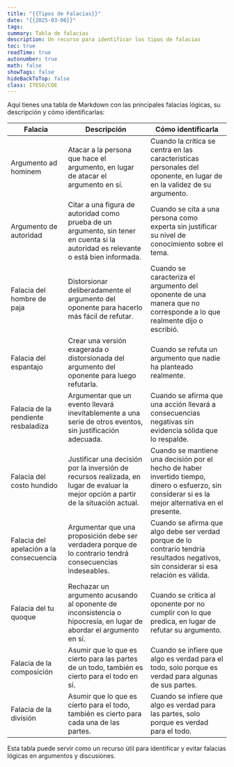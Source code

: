```yaml
---
title: "{{Tipos de Falacias}}"
date: "{{2025-03-06}}"
tags: 
summary: Tabla de falacias
description: Un recurso para identificar los tipos de falacias
toc: true
readTime: true
autonumber: true
math: false
showTags: false
hideBackToTop: false
class: ITESO/COE
---
```





Aquí tienes una tabla de Markdown con las principales falacias lógicas, su descripción y cómo identificarlas:

| Falacia | Descripción | Cómo identificarla |
| --- | --- | --- |
| Argumento ad hominem | Atacar a la persona que hace el argumento, en lugar de atacar el argumento en sí. | Cuando la crítica se centra en las características personales del oponente, en lugar de en la validez de su argumento. |
| Argumento de autoridad | Citar a una figura de autoridad como prueba de un argumento, sin tener en cuenta si la autoridad es relevante o está bien informada. | Cuando se cita a una persona como experta sin justificar su nivel de conocimiento sobre el tema. |
| Falacia del hombre de paja | Distorsionar deliberadamente el argumento del oponente para hacerlo más fácil de refutar. | Cuando se caracteriza el argumento del oponente de una manera que no corresponde a lo que realmente dijo o escribió. |
| Falacia del espantajo | Crear una versión exagerada o distorsionada del argumento del oponente para luego refutarla. | Cuando se refuta un argumento que nadie ha planteado realmente. |
| Falacia de la pendiente resbaladiza | Argumentar que un evento llevará inevitablemente a una serie de otros eventos, sin justificación adecuada. | Cuando se afirma que una acción llevará a consecuencias negativas sin evidencia sólida que lo respalde. |
| Falacia del costo hundido | Justificar una decisión por la inversión de recursos realizada, en lugar de evaluar la mejor opción a partir de la situación actual. | Cuando se mantiene una decisión por el hecho de haber invertido tiempo, dinero o esfuerzo, sin considerar si es la mejor alternativa en el presente. |
| Falacia del apelación a la consecuencia | Argumentar que una proposición debe ser verdadera porque de lo contrario tendrá consecuencias indeseables. | Cuando se afirma que algo debe ser verdad porque de lo contrario tendría resultados negativos, sin considerar si esa relación es válida. |
| Falacia del tu quoque | Rechazar un argumento acusando al oponente de inconsistencia o hipocresía, en lugar de abordar el argumento en sí. | Cuando se critica al oponente por no cumplir con lo que predica, en lugar de refutar su argumento. |
| Falacia de la composición | Asumir que lo que es cierto para las partes de un todo, también es cierto para el todo en sí. | Cuando se infiere que algo es verdad para el todo, solo porque es verdad para algunas de sus partes. |
| Falacia de la división | Asumir que lo que es cierto para el todo, también es cierto para cada una de las partes. | Cuando se infiere que algo es verdad para las partes, solo porque es verdad para el todo. |

Esta tabla puede servir como un recurso útil para identificar y evitar falacias lógicas en argumentos y discusiones.